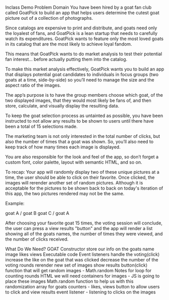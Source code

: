 Inclass Demo
Problem Domain
You have been hired by a goat fan club called GoatPick to build an app that helps users determine the cutest goat picture out of a collection of photographs.

Since catalogs are expensive to print and distribute, and goats need only the loyalest of fans, and GoatPick is a lean startup that needs to carefully watch its expenditures. GoatPick wants to feature only the most loved goats in its catalog that are the most likely to achieve loyal fandom.

This means that GoatPick wants to do market analysis to test their potential fan interest… before actually putting them into the catalog.

To make this market analysis effectively, GoatPick wants you to build an app that displays potential goat candidates to individuals in focus groups (two goats at a time, side-by-side) so you’ll need to manage the size and the aspect ratio of the images.

The app’s purpose is to have the group members choose which goat, of the two displayed images, that they would most likely be fans of, and then store, calculate, and visually display the resulting data.

To keep the goat selection process as untainted as possible, you have been instructed to not allow any results to be shown to users until there have been a total of 15 selections made.

The marketing team is not only interested in the total number of clicks, but also the number of times that a goat was shown. So, you’ll also need to keep track of how many times each image is displayed.

You are also responsible for the look and feel of the app, so don’t forget a custom font, color palette, layout with semantic HTML, and so on.

To recap:
Your app will randomly display two of these unique pictures at a time, the user should be able to click on their favorite. Once clicked, the images will rerender another set of random pictures. Although it is acceptable for the pictures to be shown back to back on today's iteration of this app, the two pictures rendered may not be the same.

Example:

goat A / goat B goat C / goat A

After choosing your favorite goat 15 times, the voting session will conclude, the user can press a view results "button" and the app will render a list showing all of the goats names, the number of times they were viewed, and the number of clicks received.

What Do We Need?
GOAT Constructor
store our info on the goats
name
image
likes
views
Executable code
Event listeners
handle the voting(click)
increase the like on the goat that was clicked
decrease the number of the voting rounds
rerender new set of images
show results button(click)
function that will get random images - Math.random
Notes
for loop for counting rounds
HTML we will need containers for images - JS is going to place these images
Math.random function to help us with this randomization
array for goats
counters - likes, views
button to allow users to click and view results
event listener - listening to clicks on the images